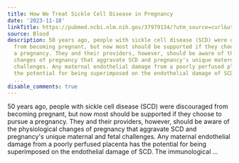 ```yaml
---
title: How We Treat Sickle Cell Disease in Pregnancy
date: '2023-11-18'
linkTitle: https://pubmed.ncbi.nlm.nih.gov/37979134/?utm_source=curl&utm_medium=rss&utm_campaign=journals&utm_content=7603509&fc=None&ff=20231118170613&v=2.17.9.post6+86293ac
source: Blood
description: 50 years ago, people with sickle cell disease (SCD) were discouraged
  from becoming pregnant, but now most should be supported if they choose to pursue
  a pregnancy. They and their providers, however, should be aware of the physiological
  changes of pregnancy that aggravate SCD and pregnancy's unique maternal and fetal
  challenges. Any maternal endothelial damage from a poorly perfused placenta has
  the potential for being superimposed on the endothelial damage of SCD. The immunological
  ...
disable_comments: true
---
```

50 years ago, people with sickle cell disease (SCD) were discouraged from becoming pregnant, but now most should be supported if they choose to pursue a pregnancy. They and their providers, however, should be aware of the physiological changes of pregnancy that aggravate SCD and pregnancy's unique maternal and fetal challenges. Any maternal endothelial damage from a poorly perfused placenta has the potential for being superimposed on the endothelial damage of SCD. The immunological ...